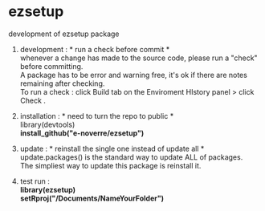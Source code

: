 # ezsetup
development of ezsetup package

1. development : * run a check before commit *
<br> whenever a change has made to the source code, please run a "check" before committing.
<br> A package has to be error and warning free, it's ok if there are notes remaining after checking.
<br> To run a check : click Build tab on the Enviroment HIstory panel > click Check . 

2. installation : * need to turn the repo to public *
<br> library(devtools)
<br> **install_github("e-noverre/ezsetup")**

3. update : * reinstall the single one instead of update all *
<br> update.packages() is the standard way to update ALL of packages. 
<br> The simpliest way to update this package is reinstall it.

4. test run : 
<br> **library(ezsetup)**
<br> **setRproj("/Documents/NameYourFolder")**
